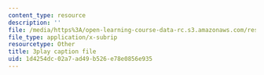 ```yaml
---
content_type: resource
description: ''
file: /media/https%3A/open-learning-course-data-rc.s3.amazonaws.com/res-2-002-finite-element-procedures-for-solids-and-structures-spring-2010/1d4254dc02a7ad49b526e78e0856e935_ejZtBwLUE3Y.srt
file_type: application/x-subrip
resourcetype: Other
title: 3play caption file
uid: 1d4254dc-02a7-ad49-b526-e78e0856e935
---
```

